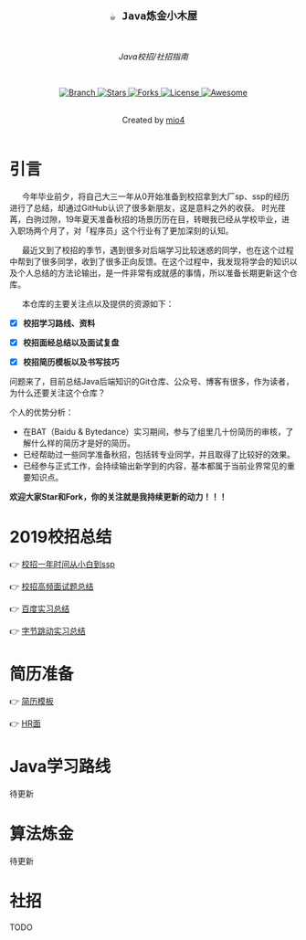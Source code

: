 <h2 align="center"><code>☕ Java炼金小木屋</code></h2>

<br>
    <p align="center"><i>Java校招/社招指南</i></p>
<br>

<p align="center">
  <a href="https://github.com/mio4/Java-Gold.git">
    <img src="https://img.shields.io/badge/Branch-master-green.svg?longCache=true"
        alt="Branch">
  </a>
  <a href="https://github.com/mio4/Java-Gold/stargazers">
    <img src="https://img.shields.io/github/stars/mio4/Java-Gold"
        alt="Stars">
  </a>
    <a href="https://github.com/mio4/Java-Gold/network/members">
    <img src="https://img.shields.io/github/forks/mio4/Java-Gold"
        alt="Forks">
  </a>
  <a href="https://github.com/mio4/Java-Gold">
    <img src="https://img.shields.io/badge/License-GNU-blue.svg?longCache=true"
        alt="License">
  </a>
   <a href="https://github.com/mio4/Java-Gold">
   <img src="https://cdn.rawgit.com/sindresorhus/awesome/d7305f38d29fed78fa85652e3a63e154dd8e8829/media/badge.svg"
        alt="Awesome">
  </a>
</p>
<br>
    <div align="center">
      Created by
      <a href="https://github.com/mio4">mio4</a>
    </div>
<br>













# 引言

&ensp; &ensp; 今年毕业前夕，将自己大三一年从0开始准备到校招拿到大厂sp、ssp的经历进行了总结，却通过GitHub认识了很多新朋友，这是意料之外的收获。 时光荏苒，白驹过隙，19年夏天准备秋招的场景历历在目，转眼我已经从学校毕业，进入职场两个月了，对「程序员」这个行业有了更加深刻的认知。

&ensp; &ensp;  最近又到了校招的季节，遇到很多对后端学习比较迷惑的同学，也在这个过程中帮到了很多同学，收到了很多正向反馈。在这个过程中，我发现将学会的知识以及个人总结的方法论输出，是一件非常有成就感的事情，所以准备长期更新这个仓库。



&ensp; &ensp; 本仓库的主要关注点以及提供的资源如下：



- [x] **校招学习路线、资料**
- [x] **校招面经总结以及面试复盘**
- [x] **校招简历模板以及书写技巧**



问题来了，目前总结Java后端知识的Git仓库、公众号、博客有很多，作为读者，为什么还要关注这个仓库？

个人的优势分析：

- 在BAT（Baidu & Bytedance）实习期间，参与了组里几十份简历的审核，了解什么样的简历才是好的简历。
- 已经帮助过一些同学准备秋招，包括转专业同学，并且取得了比较好的效果。
- 已经参与正式工作，会持续输出新学到的内容，基本都属于当前业界常见的重要知识点。



**欢迎大家Star和Fork，你的关注就是我持续更新的动力！！！**





# 2019校招总结

:point_right:  [校招一年时间从小白到ssp](https://github.com/mio4/Java-Gold/blob/master/01-campus/2019-campus-interview.md)



:point_right: [校招高频面试题总结](https://github.com/mio4/Java-Gold/blob/master/01-campus/2019-campus-note.pdf)



:point_right: [百度实习总结](https://www.zhihu.com/question/341515180/answer/1270104555)



:point_right: [字节跳动实习总结](https://www.zhihu.com/question/28881353/answer/1186999283)




# 简历准备

:point_right: [简历模板]()

:point_right: [HR面]()



# Java学习路线

待更新









# 算法炼金

待更新





# 社招

TODO















